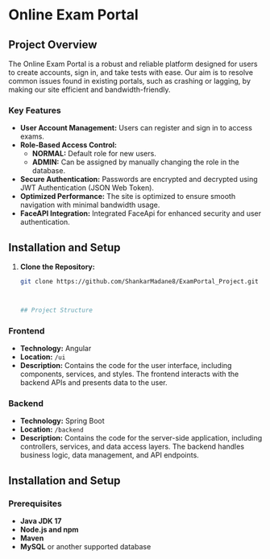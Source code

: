 # Online Exam Portal

## Project Overview
The Online Exam Portal is a robust and reliable platform designed for users to create accounts, sign in, and take tests with ease. Our aim is to resolve common issues found in existing portals, such as crashing or lagging, by making our site efficient and bandwidth-friendly.

### Key Features
- **User Account Management:** Users can register and sign in to access exams.
- **Role-Based Access Control:** 
  - **NORMAL:** Default role for new users.
  - **ADMIN:** Can be assigned by manually changing the role in the database.
- **Secure Authentication:** Passwords are encrypted and decrypted using JWT Authentication (JSON Web Token).
- **Optimized Performance:** The site is optimized to ensure smooth navigation with minimal bandwidth usage.
- **FaceAPI Integration:** Integrated FaceApi for enhanced security and user authentication.

## Installation and Setup
1. **Clone the Repository:**
   ```bash
   git clone https://github.com/ShankarMadane8/ExamPortal_Project.git



   ## Project Structure

### Frontend
- **Technology:** Angular
- **Location:** `/ui`
- **Description:** Contains the code for the user interface, including components, services, and styles. The frontend interacts with the backend APIs and presents data to the user.

### Backend
- **Technology:** Spring Boot
- **Location:** `/backend`
- **Description:** Contains the code for the server-side application, including controllers, services, and data access layers. The backend handles business logic, data management, and API endpoints.

## Installation and Setup

### Prerequisites
- **Java JDK 17**
- **Node.js and npm**
- **Maven**
- **MySQL** or another supported database
